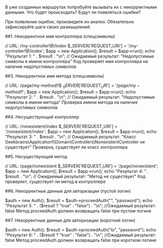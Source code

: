 В уже созданных маршрутах попробуйте вызывать их с некорректными данными. Что будет происходить? Будут ли появляться ошибки?

При появлении ошибок, произведите их анализ. Обязательно зафиксируйте шаги своих размышлений.

##1.  Некорректное имя контроллера (спецсимволы)
   
// URL: /my-controller!@/index
$_SERVER['REQUEST_URI'] = '/my-controller!@/index';
$app = new Application();
$result = $app->run();
echo "Результат 1: " . $result . "\n"; 
// Ожидаемый результат: "Недопустимые символы в имени контроллера"
Код проверяет имя контроллера на наличие недопустимых символов.

##3.  Некорректное имя метода (спецсимволы)
   
// URL: /page/my-method!!$
$_SERVER['REQUEST_URI'] = '/page/my-method!!$';
$app = new Application();
$result = $app->run();
echo "Результат 2: " . $result . "\n"; 
// Ожидаемый результат: "Недопустимые символы в имени метода"
Проверка имени метода на наличие недопустимых символов

##4.  Несуществующий контроллер
   
// URL: /nonexistent/index
$_SERVER['REQUEST_URI'] = '/nonexistent/index';
$app = new Application();
$result = $app->run();
echo "Результат 3: " . $result . "\n"; 
// Ожидаемый результат: "Класс Geekbrains\Application1\Domain\Controllers\NonexistentController не существует"
Проверка, существует ли класс контроллера

##5.  Несуществующий метод
   
// URL: /page/nonexistent
$_SERVER['REQUEST_URI'] = '/page/nonexistent';
$app = new Application();
$result = $app->run();
echo "Результат 4: " . $result . "\n"; 
// Ожидаемый результат: "Метод не существует"
Код проверяет, существует ли метод в контроллере

##6.  Некорректные данные для авторизации (пустой логин)
   
$auth = new Auth();
$result = $auth->proceedAuth("", "password");
echo "Результат 5: " . ($result ? "true" : "false") . "\n"; 
//Ожидаемый результат: false
Метод proceedAuth должен возвращать false при пустом логине

##7.  Некорректные данные для авторизации (короткий логин)
   
$auth = new Auth();
$result = $auth->proceedAuth("lo", "password");
echo "Результат 6: " . ($result ? "true" : "false") . "\n"; 
//Ожидаемый результат: false
Метод proceedAuth должен возвращать false при коротком логине
